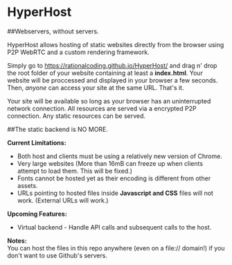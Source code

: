 # HyperHost
##Webservers, without servers.

HyperHost allows hosting of static websites directly from the browser using P2P WebRTC and a custom rendering framework.

Simply go to https://rationalcoding.github.io/HyperHost/ and drag n' drop the root folder of your website containing at least a **index.html**. Your website will be proccessed and displayed in your browser a few seconds. Then, *anyone* can access your site at the same URL. That's it.

Your site will be available so long as your browser has an uninterrupted network connection. All resources are served via a encrypted P2P connection. Any static resources can be served.

##The static backend is NO MORE.

**Current Limitations:**  
- Both host and clients must be using a relatively new version of Chrome.  
- Very large websites (More than 16mB can freeze up when clients attempt to load them. This will be fixed.)  
- Fonts cannot be hosted yet as their encoding is different from other assets.  
- URLs pointing to hosted files inside **Javascript and CSS** files will not work. (External URLs will work.)  

**Upcoming Features:**  
- Virtual backend - Handle API calls and subsequent calls to the host.

**Notes:**  
You can host the files in this repo anywhere (even on a file:// domain!) if you don't want to use Github's servers.

